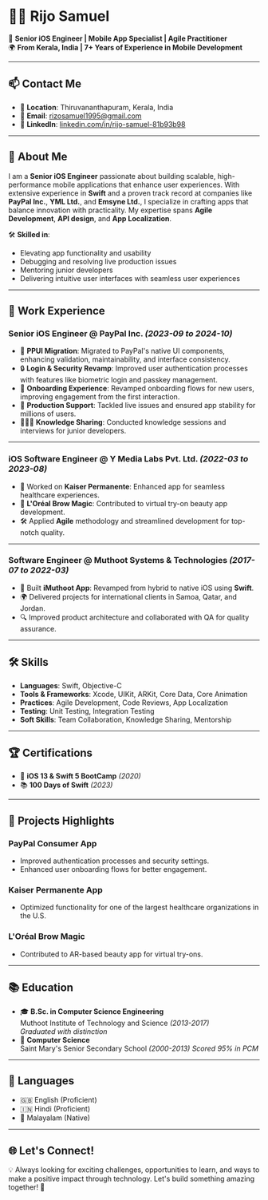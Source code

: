 # 👨‍💻 Rijo Samuel

🎯 **Senior iOS Engineer | Mobile App Specialist | Agile Practitioner**  
🌍 **From Kerala, India | 7+ Years of Experience in Mobile Development**

---

## 📫 Contact Me
- 📍 **Location**: Thiruvananthapuram, Kerala, India
- 📧 **Email**: [rizosamuel1995@gmail.com](mailto:rizosamuel1995@gmail.com)
- 💼 **LinkedIn**: [linkedin.com/in/rijo-samuel-81b93b98](https://www.linkedin.com/in/rijo-samuel-81b93b98)

---

## 🚀 About Me

I am a **Senior iOS Engineer** passionate about building scalable, high-performance mobile applications that enhance user experiences. With extensive experience in **Swift** and a proven track record at companies like **PayPal Inc.**, **YML Ltd.**, and **Emsyne Ltd.**, I specialize in crafting apps that balance innovation with practicality. My expertise spans **Agile Development**, **API design**, and **App Localization**.

🛠️ **Skilled in**:
- Elevating app functionality and usability
- Debugging and resolving live production issues
- Mentoring junior developers
- Delivering intuitive user interfaces with seamless user experiences

---

## 💼 Work Experience

### **Senior iOS Engineer** @ PayPal Inc. *(2023-09 to 2024-10)*
- 🚀 **PPUI Migration**: Migrated to PayPal's native UI components, enhancing validation, maintainability, and interface consistency.
- 🔒 **Login & Security Revamp**: Improved user authentication processes with features like biometric login and passkey management.
- 🎉 **Onboarding Experience**: Revamped onboarding flows for new users, improving engagement from the first interaction.
- 🔧 **Production Support**: Tackled live issues and ensured app stability for millions of users.
- 🧑‍🤝‍🧑 **Knowledge Sharing**: Conducted knowledge sessions and interviews for junior developers.

---

### **iOS Software Engineer** @ Y Media Labs Pvt. Ltd. *(2022-03 to 2023-08)*
- 🏥 Worked on **Kaiser Permanente**: Enhanced app for seamless healthcare experiences.
- 💄 **L'Oréal Brow Magic**: Contributed to virtual try-on beauty app development.
- 🛠️ Applied **Agile** methodology and streamlined development for top-notch quality.

---

### **Software Engineer** @ Muthoot Systems & Technologies *(2017-07 to 2022-03)*
- 📱 Built **iMuthoot App**: Revamped from hybrid to native iOS using **Swift**.
- 🌍 Delivered projects for international clients in Samoa, Qatar, and Jordan.
- 🔍 Improved product architecture and collaborated with QA for quality assurance.

---

## 🛠️ Skills
- **Languages**: Swift, Objective-C
- **Tools & Frameworks**: Xcode, UIKit, ARKit, Core Data, Core Animation
- **Practices**: Agile Development, Code Reviews, App Localization
- **Testing**: Unit Testing, Integration Testing
- **Soft Skills**: Team Collaboration, Knowledge Sharing, Mentorship

---

## 🏆 Certifications
- 🏅 **iOS 13 & Swift 5 BootCamp** *(2020)*
- 📚 **100 Days of Swift** *(2023)*

---

## 🌟 Projects Highlights
### **PayPal Consumer App**
- Improved authentication processes and security settings.
- Enhanced user onboarding flows for better engagement.

### **Kaiser Permanente App**
- Optimized functionality for one of the largest healthcare organizations in the U.S.

### **L'Oréal Brow Magic**
- Contributed to AR-based beauty app for virtual try-ons.

---

## 📚 Education
- 🎓 **B.Sc. in Computer Science Engineering**  
  Muthoot Institute of Technology and Science *(2013-2017)*  
  *Graduated with distinction*
- 🏫 **Computer Science**<br>
  Saint Mary's Senior Secondary School *(2000-2013)*
  *Scored 95% in PCM* 

---

## 🌟 Languages
- 🇬🇧 English (Proficient)
- 🇮🇳 Hindi (Proficient)
- 🌴 Malayalam (Native)

---

## 🌐 Let's Connect!
💡 Always looking for exciting challenges, opportunities to learn, and ways to make a positive impact through technology. Let's build something amazing together! 🚀
